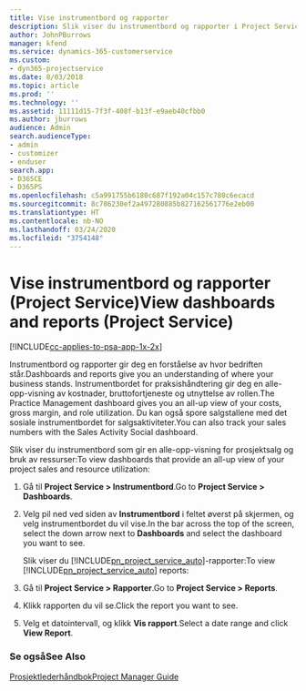 ```yaml
---
title: Vise instrumentbord og rapporter
description: Slik viser du instrumentbord og rapporter i Project Service
author: JohnPBurrows
manager: kfend
ms.service: dynamics-365-customerservice
ms.custom:
- dyn365-projectservice
ms.date: 8/03/2018
ms.topic: article
ms.prod: ''
ms.technology: ''
ms.assetid: 11111d15-7f3f-408f-b13f-e9aeb40cfbb0
ms.author: jburrows
audience: Admin
search.audienceType:
- admin
- customizer
- enduser
search.app:
- D365CE
- D365PS
ms.openlocfilehash: c5a991755b6180c687f192a04c157c780c6ecacd
ms.sourcegitcommit: 8c786230ef2a497280885b827162561776e2eb00
ms.translationtype: HT
ms.contentlocale: nb-NO
ms.lasthandoff: 03/24/2020
ms.locfileid: "3754148"
---
```

# <a name="view-dashboards-and-reports-project-service"></a><span data-ttu-id="6b5e1-103">Vise instrumentbord og rapporter (Project Service)</span><span class="sxs-lookup"><span data-stu-id="6b5e1-103">View dashboards and reports (Project Service)</span></span>

[!INCLUDE[cc-applies-to-psa-app-1x-2x](../includes/cc-applies-to-psa-app-1x-2x.md)]

<span data-ttu-id="6b5e1-104">Instrumentbord og rapporter gir deg en forståelse av hvor bedriften står.</span><span class="sxs-lookup"><span data-stu-id="6b5e1-104">Dashboards and reports give you an understanding of where your business stands.</span></span> <span data-ttu-id="6b5e1-105">Instrumentbordet for praksishåndtering gir deg en alle-opp-visning av kostnader, bruttofortjeneste og utnyttelse av rollen.</span><span class="sxs-lookup"><span data-stu-id="6b5e1-105">The Practice Management dashboard gives you an all-up view of your costs, gross margin, and role utilization.</span></span> <span data-ttu-id="6b5e1-106">Du kan også spore salgstallene med det sosiale instrumentbordet for salgsaktiviteter.</span><span class="sxs-lookup"><span data-stu-id="6b5e1-106">You can also track your sales numbers with the Sales Activity Social dashboard.</span></span>  
  
 <span data-ttu-id="6b5e1-107">Slik viser du instrumentbord som gir en alle-opp-visning for prosjektsalg og bruk av ressurser:</span><span class="sxs-lookup"><span data-stu-id="6b5e1-107">To view dashboards that provide an all-up view of your project sales and resource utilization:</span></span>  
  
1. <span data-ttu-id="6b5e1-108">Gå til **Project Service > Instrumentbord**.</span><span class="sxs-lookup"><span data-stu-id="6b5e1-108">Go to **Project Service > Dashboards**.</span></span>  
  
2. <span data-ttu-id="6b5e1-109">Velg pil ned ved siden av **Instrumentbord** i feltet øverst på skjermen, og velg instrumentbordet du vil vise.</span><span class="sxs-lookup"><span data-stu-id="6b5e1-109">In the bar across the top of the screen, select the down arrow next to **Dashboards** and select the dashboard you want to see.</span></span>  
  
   <span data-ttu-id="6b5e1-110">Slik viser du [!INCLUDE[pn_project_service_auto](../includes/pn-project-service-auto.md)]-rapporter:</span><span class="sxs-lookup"><span data-stu-id="6b5e1-110">To view [!INCLUDE[pn_project_service_auto](../includes/pn-project-service-auto.md)] reports:</span></span>  
  
3. <span data-ttu-id="6b5e1-111">Gå til **Project Service > Rapporter**.</span><span class="sxs-lookup"><span data-stu-id="6b5e1-111">Go to **Project Service > Reports**.</span></span>  
  
4. <span data-ttu-id="6b5e1-112">Klikk rapporten du vil se.</span><span class="sxs-lookup"><span data-stu-id="6b5e1-112">Click the report you want to see.</span></span>  
  
5. <span data-ttu-id="6b5e1-113">Velg et datointervall, og klikk **Vis rapport**.</span><span class="sxs-lookup"><span data-stu-id="6b5e1-113">Select a date range and click **View Report**.</span></span>  
  
### <a name="see-also"></a><span data-ttu-id="6b5e1-114">Se også</span><span class="sxs-lookup"><span data-stu-id="6b5e1-114">See Also</span></span>  
 [<span data-ttu-id="6b5e1-115">Prosjektlederhåndbok</span><span class="sxs-lookup"><span data-stu-id="6b5e1-115">Project Manager Guide</span></span>](../project-service/project-manager-guide.md)
